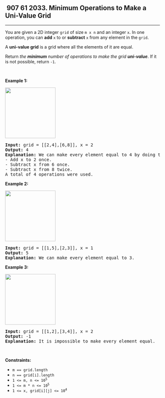 <h2> 907 61
2033. Minimum Operations to Make a Uni-Value Grid</h2><hr><div><p>You are given a 2D integer <code>grid</code> of size <code>m x n</code> and an integer <code>x</code>. In one operation, you can <strong>add</strong> <code>x</code> to or <strong>subtract</strong> <code>x</code> from any element in the <code>grid</code>.</p>

<p>A <strong>uni-value grid</strong> is a grid where all the elements of it are equal.</p>

<p>Return <em>the <strong>minimum</strong> number of operations to make the grid <strong>uni-value</strong></em>. If it is not possible, return <code>-1</code>.</p>

<p>&nbsp;</p>
<p><strong class="example">Example 1:</strong></p>
<img alt="" src="https://assets.leetcode.com/uploads/2021/09/21/gridtxt.png" style="width: 164px; height: 165px;">
<pre><strong>Input:</strong> grid = [[2,4],[6,8]], x = 2
<strong>Output:</strong> 4
<strong>Explanation:</strong> We can make every element equal to 4 by doing the following: 
- Add x to 2 once.
- Subtract x from 6 once.
- Subtract x from 8 twice.
A total of 4 operations were used.
</pre>

<p><strong class="example">Example 2:</strong></p>
<img alt="" src="https://assets.leetcode.com/uploads/2021/09/21/gridtxt-1.png" style="width: 164px; height: 165px;">
<pre><strong>Input:</strong> grid = [[1,5],[2,3]], x = 1
<strong>Output:</strong> 5
<strong>Explanation:</strong> We can make every element equal to 3.
</pre>

<p><strong class="example">Example 3:</strong></p>
<img alt="" src="https://assets.leetcode.com/uploads/2021/09/21/gridtxt-2.png" style="width: 164px; height: 165px;">
<pre><strong>Input:</strong> grid = [[1,2],[3,4]], x = 2
<strong>Output:</strong> -1
<strong>Explanation:</strong> It is impossible to make every element equal.
</pre>

<p>&nbsp;</p>
<p><strong>Constraints:</strong></p>

<ul>
	<li><code>m == grid.length</code></li>
	<li><code>n == grid[i].length</code></li>
	<li><code>1 &lt;= m, n &lt;= 10<sup>5</sup></code></li>
	<li><code>1 &lt;= m * n &lt;= 10<sup>5</sup></code></li>
	<li><code>1 &lt;= x, grid[i][j] &lt;= 10<sup>4</sup></code></li>
</ul>
</div>